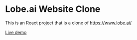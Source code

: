 # Lobe.ai Website Clone
This is an React project that is a clone of https://www.lobe.ai/

[Live demo](https://lobe-ai-website-clone.vercel.app/)

